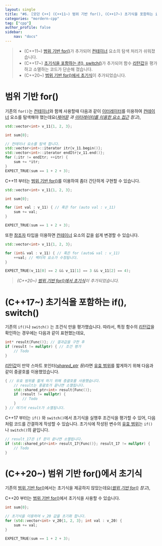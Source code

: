 ```yaml
---
layout: single
title: "#6. [모던 C++] (C++11~) 범위 기반 for(), (C++17~) 초기식을 포함하는 if(), switch(), (C++20~) 범위 기반 for()에서 초기식"
categories: "mordern-cpp"
tag: ["cpp"]
author_profile: false
sidebar: 
    nav: "docs"
---
```


> * (C++11~)  [범위 기반 for()](https://tango1202.github.io/mordern-cpp/mordern-cpp-statements/#%EB%B2%94%EC%9C%84-%EA%B8%B0%EB%B0%98-for)가 추가되어 [컨테이너](https://tango1202.github.io/mordern-cpp-stl/mordern-cpp-stl-container/) 요소의 탐색 처리가 쉬워졌습니다.
> * (C++17~) [초기식을 포함하는 if(), switch()](https://tango1202.github.io/mordern-cpp/mordern-cpp-statements/#c17-%EC%B4%88%EA%B8%B0%EC%8B%9D%EC%9D%84-%ED%8F%AC%ED%95%A8%ED%95%98%EB%8A%94-if-switch)가 추가되어 함수 [리턴값](https://tango1202.github.io/legacy-cpp-guide/legacy-cpp-guide-function/#%EB%A6%AC%ED%84%B4%EA%B0%92)을 평가하고 소멸하는 코드가 단순해 졌습니다.
> * (C++20~) [범위 기반 for()에서 초기식](https://tango1202.github.io/mordern-cpp/mordern-cpp-statements/#c20-%EB%B2%94%EC%9C%84-%EA%B8%B0%EB%B0%98-for%EC%97%90%EC%84%9C-%EC%B4%88%EA%B8%B0%EC%8B%9D)이 추가되었습니다.

# 범위 기반 for()

기존의 `for()`는 [컨테이너](https://tango1202.github.io/mordern-cpp-stl/mordern-cpp-stl-container/)와 함께 사용할때 다음과 같이 [이터레이터](https://tango1202.github.io/mordern-cpp-stl/mordern-cpp-stl-iterator/)를 이용하여 [컨테이너](https://tango1202.github.io/mordern-cpp-stl/mordern-cpp-stl-container/) 요소를 탐색해야 했는데요(*[제어문](https://tango1202.github.io/legacy-cpp-guide/legacy-cpp-guide-statements/) 과 [이터레이터를 이용한 요소 접근](https://tango1202.github.io/legacy-cpp-stl/legacy-cpp-stl-iterator/#%EC%9D%B4%ED%84%B0%EB%A0%88%EC%9D%B4%ED%84%B0%EB%A5%BC-%EC%9D%B4%EC%9A%A9%ED%95%9C-%EC%9A%94%EC%86%8C-%EC%A0%91%EA%B7%BC) 참고*),

```cpp
std::vector<int> v_11{1, 2, 3};

int sum{0};

// 컨테이너 요소를 탐색 합니다.
std::vector<int>::iterator itr{v_11.begin()};
std::vector<int>::iterator endItr{v_11.end()};
for (;itr != endItr; ++itr) {
    sum += *itr;
}
EXPECT_TRUE(sum == 1 + 2 + 3);
```

C++11 부터는  [범위 기반 for()](https://tango1202.github.io/mordern-cpp/mordern-cpp-statements/#%EB%B2%94%EC%9C%84-%EA%B8%B0%EB%B0%98-for)를 이용하여 좀더 간단하게 구현할 수 있습니다.

```cpp
std::vector<int> v_11{1, 2, 3};

int sum{0};

for (int val : v_11) { // 혹은 for (auto val : v_11)
    sum += val;
}

EXPECT_TRUE(sum == 1 + 2 + 3);
```

또한 [참조자](https://tango1202.github.io/legacy-cpp-guide/legacy-cpp-guide-pointer-reference/#%EC%95%88%EC%A0%95%EC%A0%81%EC%9D%B8-%EC%B0%B8%EC%A1%B0%EC%9E%90) 타입을 이용하면 [컨테이너](https://tango1202.github.io/mordern-cpp-stl/mordern-cpp-stl-container/) 요소의 값을 쉽게 변경할 수 있습니다.

```cpp
std::vector<int> v_11{1, 2, 3};

for (int& val : v_11) { // 혹은 for (auto& val : v_11)
    ++val; // 벡터의 요소가 수정됩니다.
}

EXPECT_TRUE(v_11[0] == 2 && v_11[1] == 3 && v_11[2] == 4);
```

> *(C++20~) [범위 기반 for()에서 초기식](https://tango1202.github.io/mordern-cpp/mordern-cpp-statements/#c20-%EB%B2%94%EC%9C%84-%EA%B8%B0%EB%B0%98-for%EC%97%90%EC%84%9C-%EC%B4%88%EA%B8%B0%EC%8B%9D)이 추가되었습니다.*

# (C++17~) 초기식을 포함하는 if(), switch()

기존의 `if()`나 `switch()` 는 조건식 만을 평가했습니다. 따라서, 특정 함수의 [리턴값](https://tango1202.github.io/legacy-cpp-guide/legacy-cpp-guide-function/#%EB%A6%AC%ED%84%B4%EA%B0%92)을 확인하는 경우에는 다음과 같이 표현했는데요,

```cpp
int* result{Func()}; // 결과값을 구한 후
if (result != nullptr) { // 조건 평가
    // Todo
}
```

[리턴값](https://tango1202.github.io/legacy-cpp-guide/legacy-cpp-guide-function/#%EB%A6%AC%ED%84%B4%EA%B0%92)이 만약 스마트 포인터(*[shared_ptr](https://tango1202.github.io/mordern-cpp-stl/mordern-cpp-stl-shared_ptr-weak_ptr/) 등*)라면 [유효 범위](https://tango1202.github.io/legacy-cpp-guide/legacy-cpp-guide-scope/)를 짧게하기 위해 다음과 같이 중괄호를 이용했었습니다.

```cpp
{ // 유효 범위를 짧게 하기 위해 중괄호를 사용했습니다. 
    // result는 중괄호가 끝나면 소멸됩니다.
    std::shared_ptr<int> result{Func()};
    if (result != nullptr) {
        // Todo
    }
} // 여기서 result가 소멸됩니다.
```

C++17 부터는 `if()` 와 `switch()`에서 초기식을 실행후 조건식을 평가할 수 있어, 다음처럼 코드를 간결하게 작성할 수 있습니다. 초기식에 작성된 변수의 [유효 범위](https://tango1202.github.io/legacy-cpp-guide/legacy-cpp-guide-scope/)는 `if()` 나 `switch()`의 끝입니다.

```cpp
// result_17은 if 문이 끝나면 소멸됩니다.
if (std::shared_ptr<int> result_17{Func()}; result_17 != nullptr) {
    // Todo
}
```

# (C++20~) 범위 기반 for()에서 초기식

기존의 [범위 기반 for()](https://tango1202.github.io/mordern-cpp/mordern-cpp-statements/#%EB%B2%94%EC%9C%84-%EA%B8%B0%EB%B0%98-for)에서는 초기식을 제공하지 않았는데요(*[범위 기반 for()](https://tango1202.github.io/mordern-cpp/mordern-cpp-statements/#%EB%B2%94%EC%9C%84-%EA%B8%B0%EB%B0%98-for) 참고*),

C++20 부터는 [범위 기반 for()](https://tango1202.github.io/mordern-cpp/mordern-cpp-statements/#%EB%B2%94%EC%9C%84-%EA%B8%B0%EB%B0%98-for)에서 초기식을 사용할 수 있습니다.

```cpp
int sum{0};

// 초기식을 이용하여 v_20 값을 초기화 합니다.
for (std::vector<int> v_20{1, 2, 3}; int val : v_20) { 
    sum += val;
}

EXPECT_TRUE(sum == 1 + 2 + 3);
```

